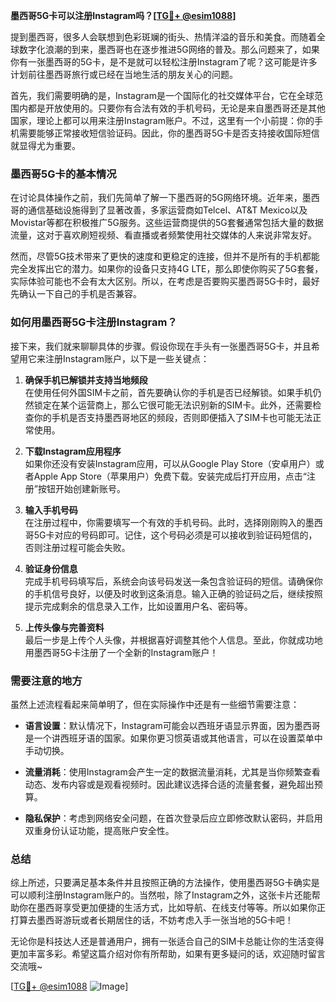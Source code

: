 **墨西哥5G卡可以注册Instagram吗？[[TG💪+ @esim1088](https://t.me/s/esim1088)]**

提到墨西哥，很多人会联想到色彩斑斓的街头、热情洋溢的音乐和美食。而随着全球数字化浪潮的到来，墨西哥也在逐步推进5G网络的普及。那么问题来了，如果你有一张墨西哥的5G卡，是不是就可以轻松注册Instagram了呢？这可能是许多计划前往墨西哥旅行或已经在当地生活的朋友关心的问题。

首先，我们需要明确的是，Instagram是一个国际化的社交媒体平台，它在全球范围内都是开放使用的。只要你有合法有效的手机号码，无论是来自墨西哥还是其他国家，理论上都可以用来注册Instagram账户。不过，这里有一个小前提：你的手机需要能够正常接收短信验证码。因此，你的墨西哥5G卡是否支持接收国际短信就显得尤为重要。

### 墨西哥5G卡的基本情况

在讨论具体操作之前，我们先简单了解一下墨西哥的5G网络环境。近年来，墨西哥的通信基础设施得到了显著改善，多家运营商如Telcel、AT&T Mexico以及Movistar等都在积极推广5G服务。这些运营商提供的5G套餐通常包括大量的数据流量，这对于喜欢刷短视频、看直播或者频繁使用社交媒体的人来说非常友好。

然而，尽管5G技术带来了更快的速度和更稳定的连接，但并不是所有的手机都能完全发挥出它的潜力。如果你的设备只支持4G LTE，那么即使你购买了5G套餐，实际体验可能也不会有太大区别。所以，在考虑是否要购买墨西哥5G卡时，最好先确认一下自己的手机是否兼容。

### 如何用墨西哥5G卡注册Instagram？

接下来，我们就来聊聊具体的步骤。假设你现在手头有一张墨西哥5G卡，并且希望用它来注册Instagram账户，以下是一些关键点：

1. **确保手机已解锁并支持当地频段**  
   在使用任何外国SIM卡之前，首先要确认你的手机是否已经解锁。如果手机仍然锁定在某个运营商上，那么它很可能无法识别新的SIM卡。此外，还需要检查你的手机是否支持墨西哥地区的频段，否则即便插入了SIM卡也可能无法正常使用。

2. **下载Instagram应用程序**  
   如果你还没有安装Instagram应用，可以从Google Play Store（安卓用户）或者Apple App Store（苹果用户）免费下载。安装完成后打开应用，点击“注册”按钮开始创建新账号。

3. **输入手机号码**  
   在注册过程中，你需要填写一个有效的手机号码。此时，选择刚刚购入的墨西哥5G卡对应的号码即可。记住，这个号码必须是可以接收到验证码短信的，否则注册过程可能会失败。

4. **验证身份信息**  
   完成手机号码填写后，系统会向该号码发送一条包含验证码的短信。请确保你的手机信号良好，以便及时收到这条消息。输入正确的验证码之后，继续按照提示完成剩余的信息录入工作，比如设置用户名、密码等。

5. **上传头像与完善资料**  
   最后一步是上传个人头像，并根据喜好调整其他个人信息。至此，你就成功地用墨西哥5G卡注册了一个全新的Instagram账户！

### 需要注意的地方

虽然上述流程看起来简单明了，但在实际操作中还是有一些细节需要注意：

- **语言设置**：默认情况下，Instagram可能会以西班牙语显示界面，因为墨西哥是一个讲西班牙语的国家。如果你更习惯英语或其他语言，可以在设置菜单中手动切换。
  
- **流量消耗**：使用Instagram会产生一定的数据流量消耗，尤其是当你频繁查看动态、发布内容或是观看视频时。因此建议选择合适的流量套餐，避免超出预算。

- **隐私保护**：考虑到网络安全问题，在首次登录后应立即修改默认密码，并启用双重身份认证功能，提高账户安全性。

### 总结

综上所述，只要满足基本条件并且按照正确的方法操作，使用墨西哥5G卡确实是可以顺利注册Instagram账户的。当然啦，除了Instagram之外，这张卡片还能帮助你在墨西哥享受更加便捷的生活方式，比如导航、在线支付等等。所以如果你正打算去墨西哥游玩或者长期居住的话，不妨考虑入手一张当地的5G卡吧！

无论你是科技达人还是普通用户，拥有一张适合自己的SIM卡总能让你的生活变得更加丰富多彩。希望这篇介绍对你有所帮助，如果有更多疑问的话，欢迎随时留言交流哦~

[[TG💪+ @esim1088](https://t.me/s/esim1088) ![Image](https://i.postimg.cc/4NQfJmqS/Snipaste-2025-05-13-00-14-12.png)]